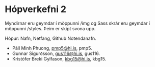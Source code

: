# Hópverkefni 2
Myndirnar eru geymdar í möppunni /img og Sass skrár eru geymdar í möppunni /styles. Þeim er skipt svona upp.

Hópur: Nafn, Netfang, Github Notendanafn.

* Páll Minh Phuong, pmp5@hi.is, pmp5.
* Gunnar Sigurðsson, gus116@hi.is, gus116.
* Kristófer Breki Gylfason, kbg15@hi.is, kbg15.